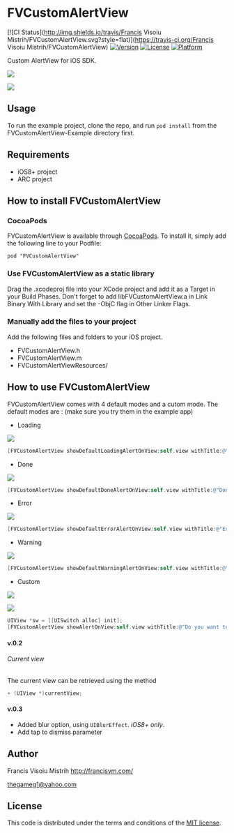 # FVCustomAlertView

[![CI Status](http://img.shields.io/travis/Francis Visoiu Mistrih/FVCustomAlertView.svg?style=flat)](https://travis-ci.org/Francis Visoiu Mistrih/FVCustomAlertView)
[![Version](https://img.shields.io/cocoapods/v/FVCustomAlertView.svg?style=flat)](http://cocoadocs.org/docsets/FVCustomAlertView)
[![License](https://img.shields.io/cocoapods/l/FVCustomAlertView.svg?style=flat)](http://cocoadocs.org/docsets/FVCustomAlertView)
[![Platform](https://img.shields.io/cocoapods/p/FVCustomAlertView.svg?style=flat)](http://cocoadocs.org/docsets/FVCustomAlertView)

Custom AlertView for iOS SDK.

[![](https://raw.githubusercontent.com/thegameg/FVCustomAlertView/master/Screenshots/fva0_th.png)](https://raw.githubusercontent.com/thegameg/FVCustomAlertView/master/Screenshots/fva0.png)


[![](https://raw.githubusercontent.com/thegameg/FVCustomAlertView/master/Screenshots/fva1_th.png)](https://raw.githubusercontent.com/thegameg/FVCustomAlertView/master/Screenshots/fva1.png)

## Usage

To run the example project, clone the repo, and run `pod install` from the FVCustomAlertView-Example directory first.

## Requirements

* iOS8+ project
* ARC project

## How to install FVCustomAlertView

### CocoaPods
FVCustomAlertView is available through [CocoaPods](http://cocoapods.org). To install
it, simply add the following line to your Podfile:

    pod "FVCustomAlertView"

### Use FVCustomAlertView as a static library
Drag the .xcodeproj file into your XCode project and add it as a Target in your Build Phases. Don't forget to add libFVCustomAlertView.a in Link Binary With Library and set the -ObjC flag in Other Linker Flags.

### Manually add the files to your project

Add the following files and folders to your iOS project.

* FVCustomAlertView.h
* FVCustomAlertView.m
* FVCustomAlertViewResources/

## How to use FVCustomAlertView

FVCustomAlertView comes with 4 default modes and a cutom mode.
The default modes are : (make sure you try them in the example app)

* Loading

[![](https://raw.githubusercontent.com/thegameg/FVCustomAlertView/master/Screenshots/fva1_th.png)](https://raw.githubusercontent.com/thegameg/FVCustomAlertView/master/Screenshots/fva1.png)
```objective-c
[FVCustomAlertView showDefaultLoadingAlertOnView:self.view withTitle:@"Loading..." withBlur:YES];
```

* Done

[![](https://raw.githubusercontent.com/thegameg/FVCustomAlertView/master/Screenshots/fva2_th.png)](https://raw.githubusercontent.com/thegameg/FVCustomAlertView/master/Screenshots/fva2.png)
```objective-c
[FVCustomAlertView showDefaultDoneAlertOnView:self.view withTitle:@"Done" withBlur:YES];
```

* Error

[![](https://raw.githubusercontent.com/thegameg/FVCustomAlertView/master/Screenshots/fva3_th.png)](https://raw.githubusercontent.com/thegameg/FVCustomAlertView/master/Screenshots/fva3.png)
```objective-c
[FVCustomAlertView showDefaultErrorAlertOnView:self.view withTitle:@"Error" withBlur:YES];
```

* Warning

[![](https://raw.githubusercontent.com/thegameg/FVCustomAlertView/master/Screenshots/fva4_th.png)](https://raw.githubusercontent.com/thegameg/FVCustomAlertView/master/Screenshots/fva4.png)
```objective-c
[FVCustomAlertView showDefaultWarningAlertOnView:self.view withTitle:@"Be careful" withBlur:YES];
```

* Custom

[![](https://raw.githubusercontent.com/thegameg/FVCustomAlertView/master/Screenshots/fva5_th.png)](https://raw.githubusercontent.com/thegameg/FVCustomAlertView/master/Screenshots/fva5.png)

[![](https://raw.githubusercontent.com/thegameg/FVCustomAlertView/master/Screenshots/fva6_th.png)](https://raw.githubusercontent.com/thegameg/FVCustomAlertView/master/Screenshots/fva6.png)
```objective-c
UIView *sw = [[UISwitch alloc] init];
[FVCustomAlertView showAlertOnView:self.view withTitle:@"Do you want to recieve notifications from us?"titleColor:[UIColor whiteColor] width:120 height:140 blur:YES backgroundImage:nil backgroundColor:[UIColor blackColor] cornerRadius:20 shadowAlpha:0.2 alpha:0.8 contentView:sw type:FVAlertTypeCustom];
```

#### v.0.2
###### Current view
The current view can be retrieved using the method
```objective-c
+ (UIView *)currentView;
```

#### v.0.3
* Added blur option, using `UIBlurEffect`. *iOS8+ only*.
* Add tap to dismiss parameter


## Author

Francis Visoiu Mistrih
http://francisvm.com/

thegameg1@yahoo.com

## License

This code is distributed under the terms and conditions of the [MIT license](LICENSE).
